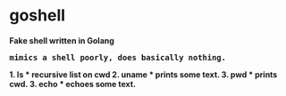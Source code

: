 # goshell
<h4>Fake shell written in Golang</h>
<pre>
mimics a shell poorly, does basically nothing.</pre>
1. ls 
   * recursive list on cwd
2. uname
   * prints some text.
3. pwd 
   * prints cwd.
3. echo 
   * echoes some text.

